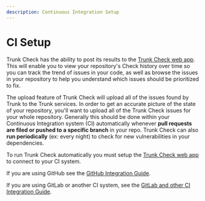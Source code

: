 ```yaml
---
description: Continuous Integration Setup
---
```


# CI Setup

Trunk Check has the ability to post its results to the [Trunk Check web app](https://app.trunk.io/). This will enable you to view your repository's Check history over time so you can track the trend of issues in your code, as well as browse the issues in your repository to help you understand which issues should be prioritized to fix.&#x20;

The upload feature of Trunk Check will upload all of the issues found by Trunk to the Trunk services. In order to get an accurate picture of the state of your repository, you'll want to upload all of the Trunk Check issues for your whole repository. Generally this should be done within your Continuous Integration system (CI) automatically whenever **pull requests are filed or pushed to a specific branch** in your repo. Trunk Check can also **run periodically** (ex: every night) to check for new vulnerabilities in your dependencies.&#x20;

To run Trunk Check automatically you must setup the [Trunk Check web app](https://app.trunk.io/) to connect to your CI system.

If you are using GitHub see the [GitHub Integration Guide](get-started/github-integration.md).&#x20;

If you are using GitLab or another CI system, see the [GitLab and other CI Integration Guide](continuous-integration/continous-integration.md).
